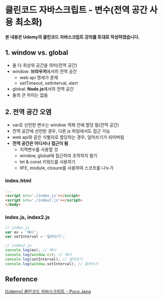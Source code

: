 # 클린코드 자바스크립트 - 변수(전역 공간 사용 최소화)



**본 내용은 Udemy의 클린코드 자바스크립트 강의를 토대로 작성하였습니다.**



## 1. window vs. global

* 둘 다 최상위 공간을 의미(전역 공간)
* window: **브라우저**에서의 전역 공간
  * web api 명세가 존재
  * setTimeout, setInterval, alert
* global: **Node.js**에서의 전역 공간
* 둘의 큰 차이는 없음



## 2. 전역 공간 오염

* var로 선언한 변수는 window 객체 안에 할당 됨(전역 공간)
* 전역 공간에 선언된 경우, 다른 js 파일에서도 접근 가능
* web api와 같은 식별자로 할당하는 경우, 덮어쓰기가 되어버림
* **전역 공간은 어디서나 접근이 됨**
  * 지역변수를 사용할 것
  * window, global에 접근하여 조작하지 말기
  * let & const 키워드를 사용하기
  * IIFE, module, closure를 사용하여 스코프를 나누기



### index.html

```html
...
<script src='./index.js'></script>
<script src='./index2.js'></script>
</body>
```



### index.js, index2.js

```JavaScript
// index.js
var ex = '예시';
var setInterval = '덮어쓰기';
```



```JavaScript
// index2.js
console.log(ex); // 예시
console.log(window.ex); // 예시
console.log(setInterval); // 덮어쓰기
console.log(window,setInterval); // 덮어쓰기
```



## Reference

[[Udemy] 클린코드 자바스크립트 - Poco Jang](https://www.udemy.com/course/clean-code-js/)

